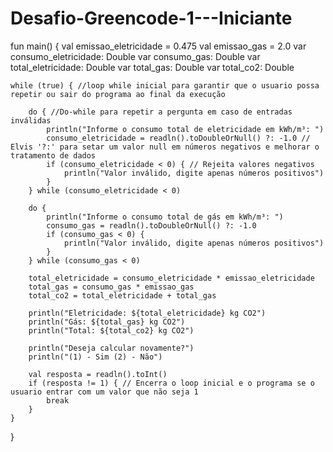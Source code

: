 # Desafio-Greencode-1---Iniciante

fun main() {
    val emissao_eletricidade = 0.475
    val emissao_gas = 2.0
    var consumo_eletricidade: Double
    var consumo_gas: Double
    var total_eletricidade: Double
    var total_gas: Double
    var total_co2: Double

    while (true) { //loop while inicial para garantir que o usuario possa repetir ou sair do programa ao final da execução

        do { //Do-while para repetir a pergunta em caso de entradas inválidas
            println("Informe o consumo total de eletricidade em kWh/m³: ")
            consumo_eletricidade = readln().toDoubleOrNull() ?: -1.0 // Elvis '?:' para setar um valor null em números negativos e melhorar o tratamento de dados
            if (consumo_eletricidade < 0) { // Rejeita valores negativos
                println("Valor inválido, digite apenas números positivos")
            }
        } while (consumo_eletricidade < 0)

        do { 
            println("Informe o consumo total de gás em kWh/m³: ")
            consumo_gas = readln().toDoubleOrNull() ?: -1.0
            if (consumo_gas < 0) {
                println("Valor inválido, digite apenas números positivos")
            }
        } while (consumo_gas < 0)

        total_eletricidade = consumo_eletricidade * emissao_eletricidade
        total_gas = consumo_gas * emissao_gas
        total_co2 = total_eletricidade + total_gas

        println("Eletricidade: ${total_eletricidade} kg CO2")
        println("Gás: ${total_gas} kg CO2")
        println("Total: ${total_co2} kg CO2")

        println("Deseja calcular novamente?")
        println("(1) - Sim (2) - Não")

        val resposta = readln().toInt()
        if (resposta != 1) { // Encerra o loop inicial e o programa se o usuario entrar com um valor que não seja 1
            break
        }
    }
}

